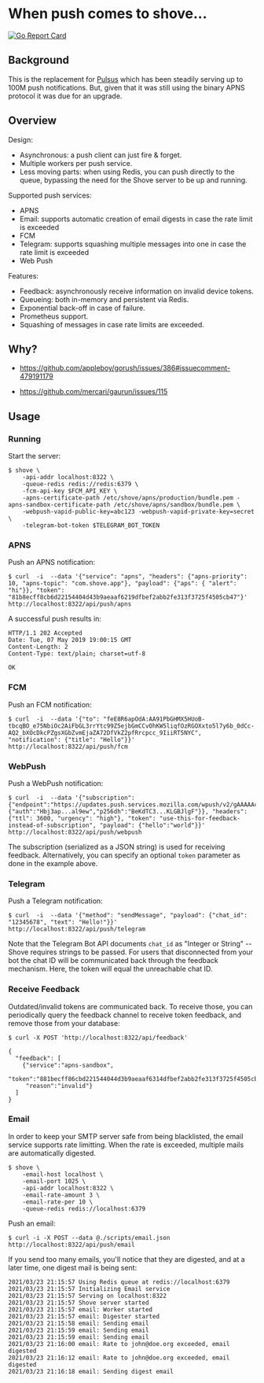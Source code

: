 # When push comes to shove...

[![Go Report Card](https://goreportcard.com/badge/gitlab.com/pennersr/shove)](https://goreportcard.com/report/gitlab.com/pennersr/shove)

## Background

This is the replacement for [Pulsus](https://github.com/pennersr/pulsus) which has been steadily serving up to 100M push notifications. But, given that it was still using the binary APNS protocol it was due for an upgrade.

## Overview

Design:
- Asynchronous: a push client can just fire & forget.
- Multiple workers per push service.
- Less moving parts: when using Redis, you can push directly to the queue, bypassing the need for the Shove server to be up and running.

Supported push services:
- APNS
- Email: supports automatic creation of email digests in case the rate limit
  is exceeded
- FCM
- Telegram: supports squashing multiple messages into one in case the rate limit
  is exceeded
- Web Push

Features:
- Feedback: asynchronously receive information on invalid device tokens.
- Queueing: both in-memory and persistent via Redis.
- Exponential back-off in case of failure.
- Prometheus support.
- Squashing of messages in case rate limits are exceeded.


## Why?

- https://github.com/appleboy/gorush/issues/386#issuecomment-479191179

- https://github.com/mercari/gaurun/issues/115


## Usage

### Running

Start the server:

    $ shove \
        -api-addr localhost:8322 \
        -queue-redis redis://redis:6379 \
        -fcm-api-key $FCM_API_KEY \
        -apns-certificate-path /etc/shove/apns/production/bundle.pem -apns-sandbox-certificate-path /etc/shove/apns/sandbox/bundle.pem \
        -webpush-vapid-public-key=abc123 -webpush-vapid-private-key=secret \
        -telegram-bot-token $TELEGRAM_BOT_TOKEN


### APNS

Push an APNS notification:

    $ curl  -i  --data '{"service": "apns", "headers": {"apns-priority": 10, "apns-topic": "com.shove.app"}, "payload": {"aps": { "alert": "hi"}}, "token": "81b8ecff8cb6d22154404d43b9aeaaf6219dfbef2abb2fe313f3725f4505cb47"}' http://localhost:8322/api/push/apns


A successful push results in:

    HTTP/1.1 202 Accepted
    Date: Tue, 07 May 2019 19:00:15 GMT
    Content-Length: 2
    Content-Type: text/plain; charset=utf-8

    OK


### FCM

Push an FCM notification:

    $ curl  -i  --data '{"to": "feE8R6apOdA:AA91PbGHMX5HUoB-tbcqBO_e75NbiOc2AiFbGL3rrYtc99Z5ejbGmCCvOhKW5liqfOzRGOXxto5l7y6b_0dCc-AQ2_bXOcDkcPZgsXGbZvmEjaZA72DfVkZ2pfRrcpcc_9IiiRT5NYC", "notification": {"title": "Hello"}}' http://localhost:8322/api/push/fcm


### WebPush

Push a WebPush notification:

    $ curl  -i  --data '{"subscription": {"endpoint":"https://updates.push.services.mozilla.com/wpush/v2/gAAAAAc4BA....UrjGlg","keys":{"auth":"Hbj3ap...al9ew","p256dh":"BeKdTC3...KLGBJlgF"}}, "headers": {"ttl": 3600, "urgency": "high"}, "token": "use-this-for-feedback-instead-of-subscription", "payload": {"hello":"world"}}' http://localhost:8322/api/push/webpush

The subscription (serialized as a JSON string) is used for receiving
feedback. Alternatively, you can specify an optional `token` parameter as done
in the example above.


### Telegram

Push a Telegram notification:

    $ curl  -i  --data '{"method": "sendMessage", "payload": {"chat_id": "12345678", "text": "Hello!"}}' http://localhost:8322/api/push/telegram

Note that the Telegram Bot API documents `chat_id` as "Integer or String" --
Shove requires strings to be passed. For users that disconnected from your bot
the chat ID will be communicated back through the feedback mechanism. Here, the
token will equal the unreachable chat ID.


### Receive Feedback

Outdated/invalid tokens are communicated back. To receive those, you can periodically query the feedback channel to receive token feedback, and remove those from your database:


    $ curl -X POST 'http://localhost:8322/api/feedback'

    {
      "feedback": [
        {"service":"apns-sandbox",
         "token":"881becff86cbd221544044d3b9aeaaf6314dfbef2abb2fe313f3725f4505cb47",
         "reason":"invalid"}
      ]
    }


### Email

In order to keep your SMTP server safe from being blacklisted, the email service
supports rate limitting. When the rate is exceeded, multiple mails are
automatically digested.

    $ shove \
        -email-host localhost \
        -email-port 1025 \
        -api-addr localhost:8322 \
        -email-rate-amount 3 \
        -email-rate-per 10 \
        -queue-redis redis://localhost:6379

Push an email:

	$ curl -i -X POST --data @./scripts/email.json http://localhost:8322/api/push/email

If you send too many emails, you'll notice that they are digested, and at a
later time, one digest mail is being sent:

    2021/03/23 21:15:57 Using Redis queue at redis://localhost:6379
    2021/03/23 21:15:57 Initializing Email service
    2021/03/23 21:15:57 Serving on localhost:8322
    2021/03/23 21:15:57 Shove server started
    2021/03/23 21:15:57 email: Worker started
    2021/03/23 21:15:57 email: Digester started
    2021/03/23 21:15:58 email: Sending email
    2021/03/23 21:15:59 email: Sending email
    2021/03/23 21:15:59 email: Sending email
    2021/03/23 21:16:00 email: Rate to john@doe.org exceeded, email digested
    2021/03/23 21:16:12 email: Rate to john@doe.org exceeded, email digested
    2021/03/23 21:16:18 email: Sending digest email
